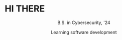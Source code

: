 # HI THERE
<p align="center">B.S. in Cybersecurity, '24</p>
<p align="center">Learning software development</p>
